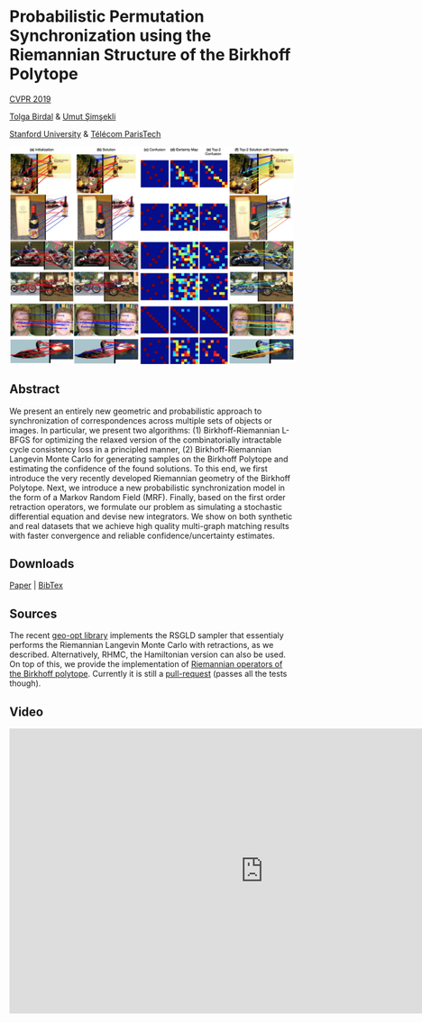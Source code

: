 
# Probabilistic Permutation Synchronization using the Riemannian Structure of the Birkhoff Polytope

[CVPR 2019](http://cvpr2019.thecvf.com/)

[Tolga Birdal](http://tbirdal.me/) & [Umut Şimşekli](https://perso.telecom-paristech.fr/simsekli/)

[Stanford University](http://www.stanford.edu) & [Télécom ParisTech](http://www.telecom-paristech.fr/)

![BirkhoffRLMC](doc/BirkhoffRLMC.jpg) 

## Abstract
We present an entirely new geometric and probabilistic approach to synchronization of correspondences across multiple sets of objects or images. In particular, we present two algorithms: (1) Birkhoff-Riemannian L-BFGS for optimizing the relaxed version of the combinatorially intractable cycle consistency loss in a principled manner, (2) Birkhoff-Riemannian Langevin Monte Carlo for generating samples on the Birkhoff Polytope and estimating the confidence of the found solutions. To this end, we first introduce the very recently developed Riemannian geometry of the Birkhoff Polytope. Next, we introduce a new probabilistic synchronization model in the form of a Markov Random Field (MRF). Finally, based on the first order retraction operators, we formulate our problem as simulating a stochastic differential equation and devise new integrators. We show on both synthetic and real datasets that we achieve high quality multi-graph matching results with faster convergence and reliable confidence/uncertainty estimates.

## Downloads
[Paper](https://arxiv.org/abs/1904.05814) | [BibTex](doc/BirdalSimsekli2019.bib)

## Sources
The recent [geo-opt library](https://github.com/geoopt/geoopt) implements the RSGLD sampler that essentialy performs the Riemannian Langevin Monte Carlo with retractions, as we described. Alternatively, RHMC, the Hamiltonian version can also be used. On top of this, we provide the implementation of [Riemannian operators of the Birkhoff polytope](https://github.com/tolgabirdal/geoopt/blob/tolga-develop/geoopt/manifolds/birkhoff_polytope.py). Currently it is still a [pull-request](https://github.com/geoopt/geoopt/pull/96) (passes all the tests though).

## Video
<iframe width="900" height="506.25" src="https://www.youtube.com/embed/q03CXgyOHIE" frameborder="0" allow="autoplay; encrypted-media" allowfullscreen></iframe>
